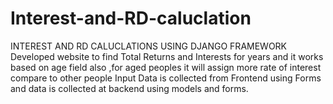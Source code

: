 # Interest-and-RD-caluclation
INTEREST AND RD CALUCLATIONS USING DJANGO FRAMEWORK Developed website to find Total Returns and Interests for years and it works based on age field also ,for aged peoples it will assign more rate of interest compare to other people Input Data is collected from Frontend using Forms and data is collected at backend using models and forms. 
